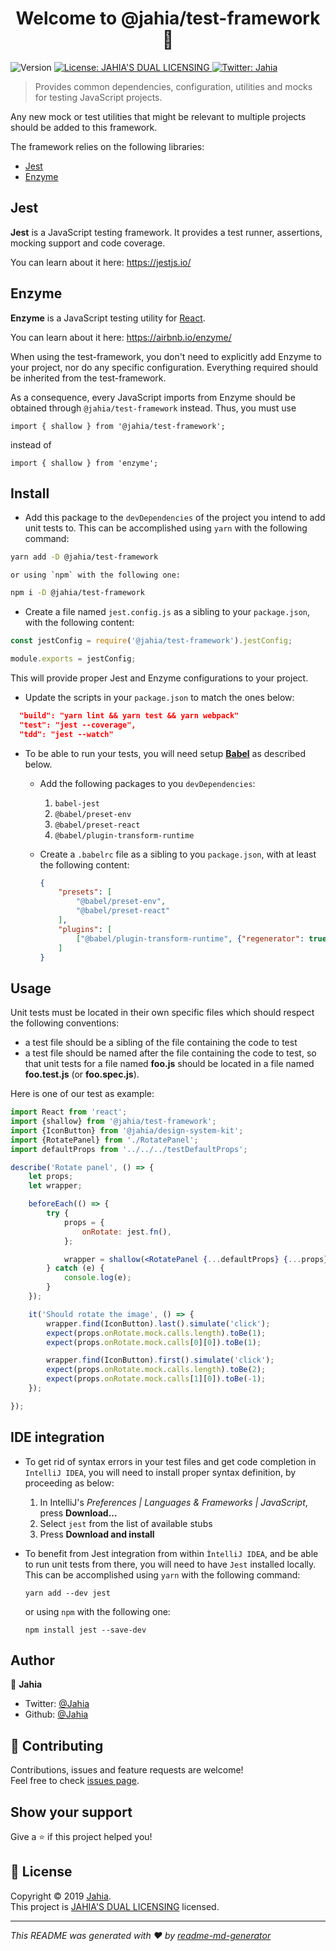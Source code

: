 <h1 align="center">Welcome to @jahia/test-framework 👋</h1>
<p>
  <img alt="Version" src="https://img.shields.io/badge/version-1.0.0-blue.svg?cacheSeconds=2592000" />
  <a href="../../LICENSE.txt" target="_blank">
    <img alt="License: JAHIA'S DUAL LICENSING" src="https://img.shields.io/badge/License-JAHIA'S DUAL LICENSING-yellow.svg" />
  </a>
  <a href="https://twitter.com/Jahia" target="_blank">
    <img alt="Twitter: Jahia" src="https://img.shields.io/twitter/follow/Jahia.svg?style=social" />
  </a>
</p>

> Provides common dependencies, configuration, utilities and mocks for testing JavaScript projects.

Any new mock or test utilities that might be relevant to multiple projects should be added to this framework.

The framework relies on the following libraries:
- [Jest](https://jestjs.io/)
- [Enzyme](https://airbnb.io/enzyme/)

## Jest

**Jest** is a JavaScript testing framework. It provides a test runner, assertions, mocking support and code coverage.

You can learn about it here: https://jestjs.io/

## Enzyme

**Enzyme** is a JavaScript testing utility for [React](https://reactjs.org/).

You can learn about it here: https://airbnb.io/enzyme/

When using the test-framework, you don't need to explicitly add Enzyme to your project, nor do any specific configuration. Everything required should be inherited from the test-framework.

As a consequence, every JavaScript imports from Enzyme should be obtained through `@jahia/test-framework` instead. Thus, you must use
```
import { shallow } from '@jahia/test-framework';
```
instead of
```
import { shallow } from 'enzyme';
```

## Install

- Add this package to the `devDependencies` of the project you intend to add unit tests to. This can be accomplished using `yarn` with
the following command:

```sh
yarn add -D @jahia/test-framework
```

    or using `npm` with the following one:

```sh
npm i -D @jahia/test-framework
```

- Create a file named `jest.config.js` as a sibling to your `package.json`, with the following content:

```js
const jestConfig = require('@jahia/test-framework').jestConfig;

module.exports = jestConfig;

```

   This will provide proper Jest and Enzyme configurations to your project.

- Update the scripts in your `package.json` to match the ones below:

```json
  "build": "yarn lint && yarn test && yarn webpack"
  "test": "jest --coverage",
  "tdd": "jest --watch"
```

- To be able to run your tests, you will need setup **[Babel](https://babeljs.io/)** as described below.

    - Add the following packages to you `devDependencies`:
        1. `babel-jest`
        2. `@babel/preset-env`
        3. `@babel/preset-react`
        4. `@babel/plugin-transform-runtime`

    - Create a `.babelrc` file as a sibling to you `package.json`, with at least the following content:
        ```json
        {
            "presets": [
                "@babel/preset-env",
                "@babel/preset-react"
            ],
            "plugins": [
                ["@babel/plugin-transform-runtime", {"regenerator": true}]
            ]
        }    
        ```


## Usage

Unit tests must be located in their own specific files which should respect the following conventions:
- a test file should be a sibling of the file containing the code to test
- a test file should be named after the file containing the code to test, so that unit tests for a file named **foo.js** should be
located in a file named **foo.test.js** (or **foo.spec.js**).

Here is one of our test as example:
```jsx
import React from 'react';
import {shallow} from '@jahia/test-framework';
import {IconButton} from '@jahia/design-system-kit';
import {RotatePanel} from './RotatePanel';
import defaultProps from '../../../testDefaultProps';

describe('Rotate panel', () => {
    let props;
    let wrapper;

    beforeEach(() => {
        try {
            props = {
                onRotate: jest.fn(),
            };

            wrapper = shallow(<RotatePanel {...defaultProps} {...props}/>);
        } catch (e) {
            console.log(e);
        }
    });

    it('Should rotate the image', () => {
        wrapper.find(IconButton).last().simulate('click');
        expect(props.onRotate.mock.calls.length).toBe(1);
        expect(props.onRotate.mock.calls[0][0]).toBe(1);

        wrapper.find(IconButton).first().simulate('click');
        expect(props.onRotate.mock.calls.length).toBe(2);
        expect(props.onRotate.mock.calls[1][0]).toBe(-1);
    });

});
```

## IDE integration

- To get rid of syntax errors in your test files and get code completion in `IntelliJ IDEA`, you will need to install proper syntax
definition, by proceeding as below:

    1. In IntelliJ's *Preferences | Languages & Frameworks | JavaScript*, press **Download...**
    2. Select `jest` from the list of available stubs
    3. Press **Download and install**

- To benefit from Jest integration from within `ÌntelliJ IDEA`, and be able to run unit tests from there, you will need to have `Jest`
installed locally. This can be accomplished
using `yarn` with the following command:

    ```yarn add --dev jest```

    or using `npm` with the following one:

    ```npm install jest --save-dev```

## Author

👤 **Jahia**

* Twitter: [@Jahia](https://twitter.com/Jahia)
* Github: [@Jahia](https://github.com/Jahia)

## 🤝 Contributing

Contributions, issues and feature requests are welcome!<br />Feel free to check [issues page](https://jira.jahia.com).

## Show your support

Give a ⭐️ if this project helped you!

## 📝 License

Copyright © 2019 [Jahia](https://github.com/Jahia).<br />
This project is [JAHIA'S DUAL LICENSING](../../LICENSE.txt) licensed.

***
_This README was generated with ❤️ by [readme-md-generator](https://github.com/kefranabg/readme-md-generator)_
